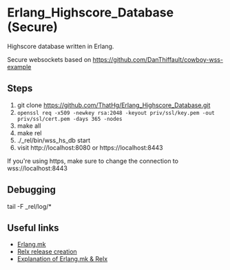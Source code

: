 # Erlang_Highscore_Database (Secure)

Highscore database written in Erlang.

Secure websockets based on https://github.com/DanThiffault/cowboy-wss-example

## Steps

 1. git clone https://github.com/ThatHg/Erlang_Highscore_Database.git
 1. ```openssl req -x509 -newkey rsa:2048 -keyout priv/ssl/key.pem -out priv/ssl/cert.pem -days 365 -nodes```
 1. make all
 1. make rel
 1. ./_rel/bin/wss_hs_db start
 1. visit http://localhost:8080 or https://localhost:8443

If you're using https, make sure to change the connection to wss://localhost:8443

## Debugging 

tail -F _rel/log/*


## Useful links

 * [Erlang.mk](https://github.com/extend/erlang.mk)
 * [Relx release creation](https://github.com/erlware/relx)
 * [Explanation of Erlang.mk & Relx](http://ninenines.eu/articles/erlang.mk-and-relx/)

